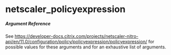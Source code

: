 # netscaler_policyexpression

##### Argument Reference

See https://developer-docs.citrix.com/projects/netscaler-nitro-api/en/11.0/configuration/policy/policyexpression/policyexpression/ for possible values for these arguments and for an exhaustive list of arguments.


